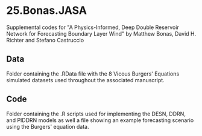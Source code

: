 # 25.Bonas.JASA
Supplemental codes for "A Physics-Informed, Deep Double Reservoir Network for Forecasting Boundary Layer Wind" by Matthew Bonas, David H. Richter and Stefano Castruccio

## Data
Folder containing the .RData file with the 8 Vicous Burgers' Equations simulated datasets used throughout the associated manuscript.

## Code
Folder containing the .R scripts used for implementing the DESN, DDRN, and PIDDRN models as well a file showing an example forecasting scenario using the Burgers' equation data. 
